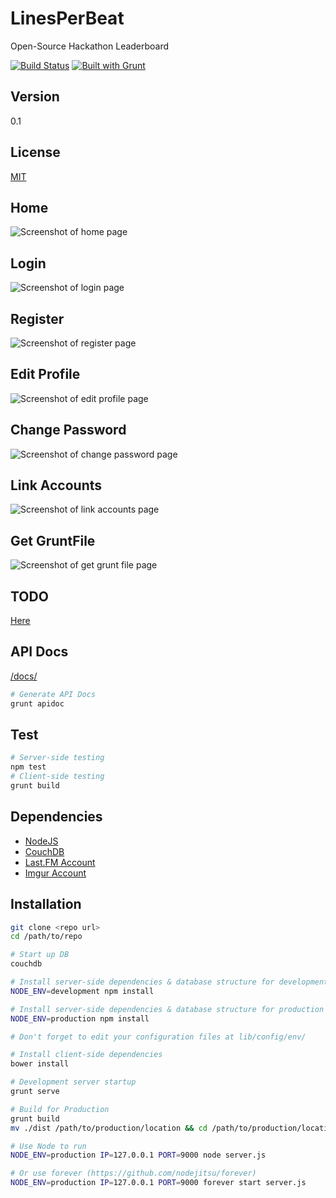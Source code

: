 LinesPerBeat
=============
Open-Source Hackathon Leaderboard

[![Build Status](https://travis-ci.org/brutalhonesty/linesPerBeat.svg?branch=master)](https://travis-ci.org/brutalhonesty/linesPerBeat)
[![Built with Grunt](https://cdn.gruntjs.com/builtwith.png)](http://gruntjs.com/)

Version
-------
0.1

License
-------
[MIT](https://tldrlegal.com/license/mit-license)

Home
-----
![Screenshot of home page](http://i.imgur.com/Td80ue3.png)

Login
-----
![Screenshot of login page](http://i.imgur.com/dR4A71k.png)

Register
--------
![Screenshot of register page](http://i.imgur.com/oroyA9G.png)

Edit Profile
------------
![Screenshot of edit profile page](http://i.imgur.com/6Ev0uSB.png)

Change Password
----------------
![Screenshot of change password page](http://i.imgur.com/IoqPaG3.png)

Link Accounts
--------------
![Screenshot of link accounts page](http://i.imgur.com/idLRpDl.png)

Get GruntFile
-------------
![Screenshot of get grunt file page](http://i.imgur.com/EdBGd5U.png)


TODO
-----
[Here](grunt-TODO.md)

API Docs
--------
[/docs/](docs/)

```bash
# Generate API Docs
grunt apidoc
```

Test
----
```bash
# Server-side testing
npm test
# Client-side testing
grunt build
```

Dependencies
------------
* [NodeJS](http://nodejs.org)
* [CouchDB](http://couchdb.apache.org)
* [Last.FM Account](http://www.last.fm/api)
* [Imgur Account](https://api.imgur.com)

Installation
------------
```bash
git clone <repo url>
cd /path/to/repo

# Start up DB
couchdb

# Install server-side dependencies & database structure for development
NODE_ENV=development npm install

# Install server-side dependencies & database structure for production
NODE_ENV=production npm install

# Don't forget to edit your configuration files at lib/config/env/

# Install client-side dependencies
bower install

# Development server startup
grunt serve

# Build for Production
grunt build
mv ./dist /path/to/production/location && cd /path/to/production/location

# Use Node to run
NODE_ENV=production IP=127.0.0.1 PORT=9000 node server.js

# Or use forever (https://github.com/nodejitsu/forever)
NODE_ENV=production IP=127.0.0.1 PORT=9000 forever start server.js

```